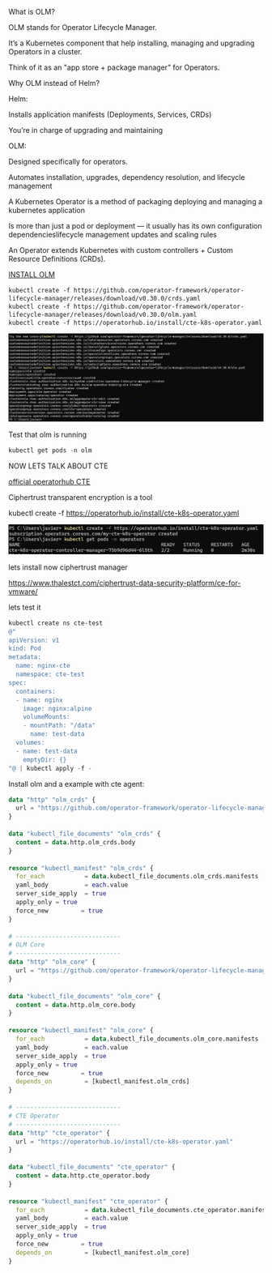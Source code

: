 What is OLM?

OLM stands for Operator Lifecycle Manager.

It’s a Kubernetes component that help installing, managing and upgrading Operators in a cluster.

Think of it as an "app store + package manager" for Operators.

Why OLM instead of Helm?

Helm:

Installs application manifests (Deployments, Services, CRDs)

You’re in charge of upgrading and maintaining

OLM:

Designed specifically for operators.

Automates installation, upgrades, dependency resolution, and lifecycle management

A Kubernetes Operator is a method of packaging deploying and managing a kubernetes application

Is more than just a pod or deployment — it usually has its own configuration dependencieslifecycle management updates and scaling rules

An Operator extends Kubernetes with custom controllers + Custom Resource Definitions (CRDs).

[INSTALL OLM ](https://github.com/operator-framework/operator-lifecycle-manager)

```poweshell
kubectl create -f https://github.com/operator-framework/operator-lifecycle-manager/releases/download/v0.30.0/crds.yaml
kubectl create -f https://github.com/operator-framework/operator-lifecycle-manager/releases/download/v0.30.0/olm.yaml
kubectl create -f https://operatorhub.io/install/cte-k8s-operator.yaml
```

![](../documentation/olm-images/1.png)

Test that olm is running

```powershell
kubectl get pods -n olm
```

NOW LETS TALK ABOUT CTE

[official operatorhub CTE](https://operatorhub.io/operator/cte-k8s-operator)

Ciphertrust transparent encryption is a tool 

kubectl create -f https://operatorhub.io/install/cte-k8s-operator.yaml

![](../documentation/olm-images/2.png)

lets install now ciphertrust manager

https://www.thalestct.com/ciphertrust-data-security-platform/ce-for-vmware/



lets test it

```powershell
kubectl create ns cte-test
@"
apiVersion: v1
kind: Pod
metadata:
  name: nginx-cte
  namespace: cte-test
spec:
  containers:
  - name: nginx
    image: nginx:alpine
    volumeMounts:
    - mountPath: "/data"
      name: test-data
  volumes:
  - name: test-data
    emptyDir: {}
"@ | kubectl apply -f -
```

Install olm and a example with cte agent:

```terraform
data "http" "olm_crds" {
  url = "https://github.com/operator-framework/operator-lifecycle-manager/releases/download/v0.30.0/crds.yaml"
}

data "kubectl_file_documents" "olm_crds" {
  content = data.http.olm_crds.body
}

resource "kubectl_manifest" "olm_crds" {
  for_each           = data.kubectl_file_documents.olm_crds.manifests
  yaml_body          = each.value
  server_side_apply  = true
  apply_only = true
  force_new         = true
}

# -----------------------------
# OLM Core
# -----------------------------
data "http" "olm_core" {
  url = "https://github.com/operator-framework/operator-lifecycle-manager/releases/download/v0.30.0/olm.yaml"
}

data "kubectl_file_documents" "olm_core" {
  content = data.http.olm_core.body
}

resource "kubectl_manifest" "olm_core" {
  for_each           = data.kubectl_file_documents.olm_core.manifests
  yaml_body          = each.value
  server_side_apply  = true
  apply_only = true
  force_new         = true
  depends_on         = [kubectl_manifest.olm_crds]
}

# -----------------------------
# CTE Operator
# -----------------------------
data "http" "cte_operator" {
  url = "https://operatorhub.io/install/cte-k8s-operator.yaml"
}

data "kubectl_file_documents" "cte_operator" {
  content = data.http.cte_operator.body
}

resource "kubectl_manifest" "cte_operator" {
  for_each           = data.kubectl_file_documents.cte_operator.manifests
  yaml_body          = each.value
  server_side_apply  = true
  apply_only = true
  force_new         = true
  depends_on         = [kubectl_manifest.olm_core]
}
```

